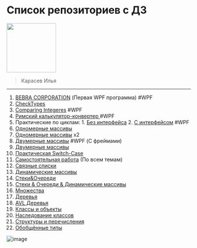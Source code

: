 # Список репозиториев с ДЗ


<img src="https://github.com/user-attachments/assets/f57852aa-b866-4a98-b1f2-5788c74bcd49" width="135" />

> Карасев Илья

---
1. [BEBRA CORPORATION](https://github.com/faermot/Homework_DPK_06_09_2024) (Первая WPF программа) #WPF
2. [CheckTypes](https://github.com/faermot/Homework_DPK_08_09_2024)
3. [Comparing Integeres](https://github.com/faermot/Homework_DPK__Comparing_Numbers) #WPF
4. [Римский калькулятор-конвертер ](https://github.com/faermot/Homework_DPK_26_09_2024) #WPF
5. Практические по циклам:
		1. [Без интерфейса](https://github.com/faermot/Homework_DPK_01_10_2024_console)
		2. [С интерфейсом](https://github.com/faermot/Homework_DPK_01_10_2024_wpf) #WPF 
6. [Одномерные массивы](https://github.com/faermot/Homework_DPK_04_10_2024)
7. [Одномерные массивы](https://github.com/faermot/Homework_DPK_08_10_2024) x2
8. [Двумерные массивы](https://github.com/faermot/TwoDimArraysWPFApp) #WPF (С фреймами)
9. [Двумерные массивы ](https://github.com/faermot/Homework_DPK_10_10_2024)
10. [Практическая Switch-Case ](https://github.com/faermot/Homework_26_10_blablabla)
11. [Самостоятельная работа](https://github.com/faermot/ConsoleApp15) (По всем темам)
12. [Связные списки](https://github.com/faermot/Linked-Lists-1)
13. [Динамические массивы](https://github.com/faermot/DynamicArrays1)
14. [Стеки&Очереди](https://github.com/faermot/Stacks-Queues)
15. [Стеки & Очереди & Динамические массивы](https://github.com/faermot/Homewrok_18.11)
16. [Множества](https://github.com/faermot/Sets)
17. [Деревья](https://github.com/faermot/Tree)
18. [AVL Деревья](https://github.com/DeadKumo0/AVL)
19. [Классы и объекты](https://github.com/faermot/Classes-Objects)
20. [Наследование классов](https://github.com/faermot/Class-Inheritance)
21. [Структуры и перечисления](https://github.com/faermot/Struct-Enum)
22. [Обобщённые типы](https://github.com/faermot/Generic)

![image](https://github.com/user-attachments/assets/5b324a47-1afd-4869-be5c-eace4df7990e)
